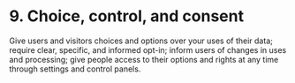 # 9. Choice, control, and consent

Give users and visitors choices and options over your uses of their data; require clear, specific, and informed opt-in; inform users of changes in uses and processing; give people access to their options and rights at any time through settings and control panels.
